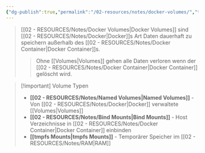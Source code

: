 ```yaml
---
{"dg-publish":true,"permalink":"/02-resources/notes/docker-volumes/","tags":["docker/storage","docker/persistence"],"noteIcon":"","updated":"2025-09-04T16:13:29.939+02:00"}
---
```



>[[02 - RESOURCES/Notes/Docker Volumes\|Docker Volumes]] sind [[02 - RESOURCES/Notes/Docker\|Docker]]s Art Daten dauerhaft zu speichern außerhalb des [[02 - RESOURCES/Notes/Docker Container\|Docker Container]]s.
>>Ohne [[Volumes\|Volumes]] gehen alle Daten verloren wenn der [[02 - RESOURCES/Notes/Docker Container\|Docker Container]] gelöscht wird.

>[!important] Volume Typen
>- **[[02 - RESOURCES/Notes/Named Volumes\|Named Volumes]]** - Von [[02 - RESOURCES/Notes/Docker\|Docker]] verwaltete [[Volumes\|Volumes]]
>- **[[02 - RESOURCES/Notes/Bind Mounts\|Bind Mounts]]** - Host Verzeichnisse in [[02 - RESOURCES/Notes/Docker Container\|Docker Container]] einbinden
>- **[[tmpfs Mounts\|tmpfs Mounts]]** - Temporärer Speicher im [[02 - RESOURCES/Notes/RAM\|RAM]]